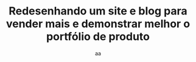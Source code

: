 ---
layout: blog.html
title: "Redesenhando um site e blog para vender mais e demonstrar melhor o portfólio de produto"
subtitle: "aa"
tags:
  - design
  - desenvolvimento
  - artigo
---